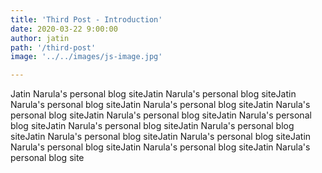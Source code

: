 ```yaml
---
title: 'Third Post - Introduction'
date: 2020-03-22 9:00:00
author: jatin
path: '/third-post'
image: '../../images/js-image.jpg'

---
```


Jatin Narula's personal blog siteJatin Narula's personal blog siteJatin Narula's personal blog siteJatin Narula's personal blog siteJatin Narula's personal blog siteJatin Narula's personal blog siteJatin Narula's personal blog siteJatin Narula's personal blog siteJatin Narula's personal blog siteJatin Narula's personal blog siteJatin Narula's personal blog siteJatin Narula's personal blog siteJatin Narula's personal blog siteJatin Narula's personal blog site